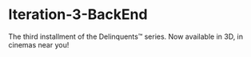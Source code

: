 # Iteration-3-BackEnd
The third installment of the Delinquents™ series. Now available in 3D, in cinemas near you!
